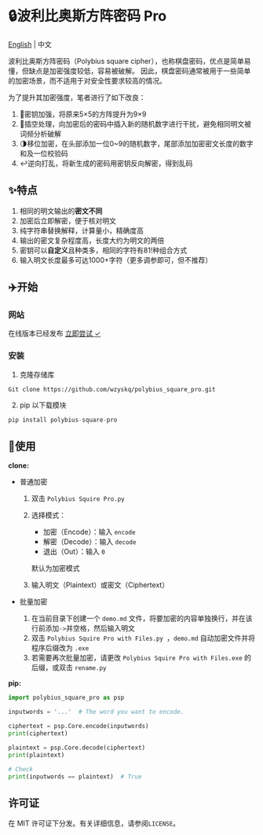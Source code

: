 # 🔒波利比奥斯方阵密码 Pro

[English](README.md) | 中文

波利比奥斯方阵密码（Polybius square cipher），也称棋盘密码，优点是简单易懂，但缺点是加密强度较低，容易被破解。
因此，棋盘密码通常被用于一些简单的加密场景，而不适用于对安全性要求较高的情况。

为了提升其加密强度，笔者进行了如下改良：
1. 🏁密钥加强，将原来5×5的方阵提升为9×9
2. 🔐插空处理，向加密后的密码中插入新的随机数字进行干扰，避免相同明文被词频分析破解
3. 🌗移位加密，在头部添加一位0~9的随机数字，尾部添加加密密文长度的数字和及一位校验码
4. ↩️逆向打乱，将新生成的密码用密钥反向解密，得到乱码

## ✨特点
1. 相同的明文输出的**密文不同**
2. 加密后立即解密，便于核对明文
3. 纯字符串替换解释，计算量小，精确度高
4. 输出的密文复杂程度高，长度大约为明文的两倍
5. 密钥可以**自定义**且种类多，相同的字符有81!种组合方式
6. 输入明文长度最多可达1000+字符（更多调参即可，但不推荐）

## ✈️开始

### 网站

在线版本已经发布 [立即尝试 ✓](https://wzyskq.github.io/polybius_square_pro/)

### 安装

1. 克隆存储库
```shell
Git clone https://github.com/wzyskq/polybius_square_pro.git
```
2. pip 以下载模块
```python
pip install polybius-square-pro
```

## 🎉使用

**clone:**

- 普通加密
    1. 双击 `Polybius Squire Pro.py`
    2. 选择模式：

       - 加密（Encode）：输入 `encode`
       - 解密（Decode）：输入 `decode`
       - 退出（Out）：输入 `0`

       默认为加密模式
    3. 输入明文（Plaintext）或密文（Ciphertext）
    
- 批量加密

    1. 在当前目录下创建一个 `demo.md` 文件，将要加密的内容单独换行，并在该行前添加`->`并空格，然后输入明文
    2. 双击 `Polybius Squire Pro with Files.py `，`demo.md` 自动加密文件并将程序后缀改为 `.exe`
    3. 若需要再次批量加密，请更改 `Polybius Squire Pro with Files.exe` 的后缀，或双击 `rename.py`

**pip:**

```python
import polybius_square_pro as psp

inputwords = '...'  # The word you want to encode.

ciphertext = psp.Core.encode(inputwords)
print(ciphertext)

plaintext = psp.Core.decode(ciphertext)
print(plaintext)

# Check
print(inputwords == plaintext)  # True
```

## 许可证

在 MIT 许可证下分发。有关详细信息，请参阅`LICENSE`。
